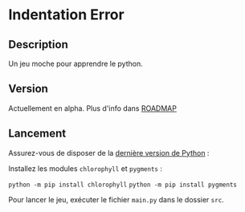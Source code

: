 # Indentation Error


## Description

Un jeu moche pour apprendre le python. 


## Version

Actuellement en alpha. Plus d'info dans [ROADMAP](ROADMAP.md)


## Lancement

Assurez-vous de disposer de la [dernière version de Python](https://www.python.org/downloads/) :

Installez les modules `chlorophyll` et `pygments` : 

`python -m pip install chlorophyll`
`python -m pip install pygments`

Pour lancer le jeu, exécuter le fichier `main.py` dans le dossier `src`.
